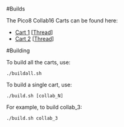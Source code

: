 #Builds

The Pico8 Collab16 Carts can be found here:

* [Cart 1](https://josefnpat.itch.io/pico8-collab16-cart1) [[Thread](http://www.lexaloffle.com/bbs/?tid=27582)]
* [Cart 2](https://josefnpat.itch.io/pico8-collab16-cart2) [[Thread](http://www.lexaloffle.com/bbs/?tid=27729)]

#Building

To build all the carts, use:

`./buildall.sh`

To build a single cart, use:

`./build.sh [collab_N]`

For example, to build collab_3:

`./build.sh collab_3`
